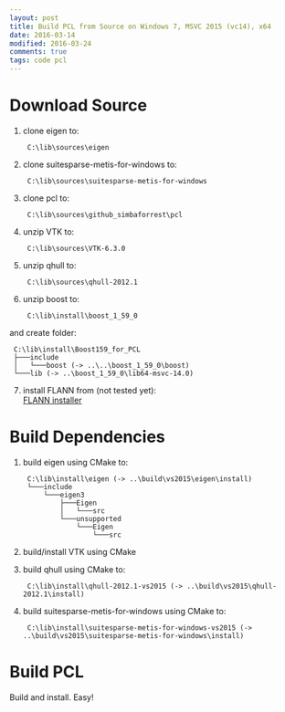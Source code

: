 ```yaml
---
layout: post
title: Build PCL from Source on Windows 7, MSVC 2015 (vc14), x64
date: 2016-03-14
modified: 2016-03-24
comments: true
tags: code pcl
---
```

# Download Source
1. clone eigen to:   

   ```
	C:\lib\sources\eigen
   ```
2. clone suitesparse-metis-for-windows to:   

   ```
	C:\lib\sources\suitesparse-metis-for-windows
   ```
3. clone pcl to:   

   ```
	C:\lib\sources\github_simbaforrest\pcl
   ```
4. unzip VTK to:   

   ```
	C:\lib\sources\VTK-6.3.0
   ```
5. unzip qhull to:   

   ```
	C:\lib\sources\qhull-2012.1
   ```
6. unzip boost to:   

   ```
	C:\lib\install\boost_1_59_0
   ```
and create folder:   

   ```
	C:\lib\install\Boost159_for_PCL
	├───include
	│	└───boost (-> ..\..\boost_1_59_0\boost)
	└───lib (-> ..\boost_1_59_0\lib64-msvc-14.0)
   ```
7. install FLANN from (not tested yet):  
   [FLANN installer](http://sourceforge.net/projects/pointclouds/files/dependencies/flann-1.7.1-vs2010-x64.exe/download)

# Build Dependencies
1. build eigen using CMake to:   

   ```
	C:\lib\install\eigen (-> ..\build\vs2015\eigen\install)
	└───include
		└───eigen3
			├───Eigen
			│   └───src
			└───unsupported
				└───Eigen
					└───src
   ```

2. build/install VTK using CMake
3. build qhull using CMake to:   

   ```
	C:\lib\install\qhull-2012.1-vs2015 (-> ..\build\vs2015\qhull-2012.1\install)
   ```
4. build suitesparse-metis-for-windows using CMake to:   

   ```
	C:\lib\install\suitesparse-metis-for-windows-vs2015 (-> ..\build\vs2015\suitesparse-metis-for-windows\install)
   ```

# Build PCL

Build and install. Easy!
